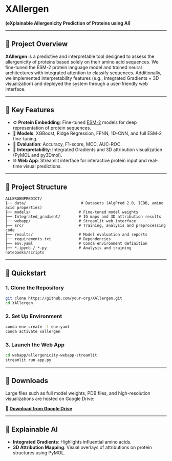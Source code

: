# XAllergen

**(eXplainable Allergenicity Prediction of Proteins using AI)**

---

## 🧪 Project Overview

**XAllergen** is a predictive and interpretable tool designed to assess the allergenicity of proteins based solely on their amino acid sequences. We fine-tuned the ESM-2 protein language model and trained neural architectures with integrated attention to classify sequences. Additionally, we implemented interpretability features (e.g., Integrated Gradients + 3D visualization) and deployed the system through a user-friendly web interface.

---

## 🧬 Key Features

* ⚙️ **Protein Embedding**: Fine-tuned [ESM-2](https://github.com/facebookresearch/esm) models for deep representation of protein sequences.
* 🧠 **Models**: XGBoost, Ridge Regression, FFNN, 1D-CNN, and full ESM-2 fine-tuning.
* 🎯 **Evaluation**: Accuracy, F1-score, MCC, AUC-ROC.
* 🎨 **Interpretability**: Integrated Gradients and 3D attribution visualization (PyMOL and py3Dmol).
* 🌐 **Web App**: Streamlit interface for interactive protein input and real-time visual predictions.

---

## 📁 Project Structure

```plaintext
ALLERGENPREDICT/
├── data/                        # Datasets (AlgPred 2.0, IEDB, amino acid properties)
├── models/                     # Fine-tuned model weights
├── Integrated_gradient/        # IG maps and 3D attribution results
├── webapp/                     # Streamlit web interface
├── src/                        # Training, analysis and preprocessing code
├── results/                    # Model evaluation and reports
├── requirements.txt            # Dependencies
├── env.yaml                    # Conda environment definition
├── *.ipynb / *.py              # Analysis and training notebooks/scripts
```

---

## 🚀 Quickstart

### 1. Clone the Repository

```bash
git clone https://github.com/your-org/XAllergen.git
cd XAllergen
```

### 2. Set Up Environment

```bash
conda env create -f env.yaml
conda activate xallergen
```

### 3. Launch the Web App

```bash
cd webapp/allergenicity-webapp-streamlit
streamlit run app.py
```

---

## 🔗 Downloads

Large files such as full model weights, PDB files, and high-resolution visualizations are hosted on Google Drive:

📁 **[Download from Google Drive](https://drive.google.com/drive/folders/1Jjc4-SqccRb75_gBKfQ-pPC6kVCk8WeY?usp=sharing)**

---

## 🧠 Explainable AI

* **Integrated Gradients**: Highlights influential amino acids.
* **3D Attribution Mapping**: Visual overlays of attributions on protein structures using PyMOL.
